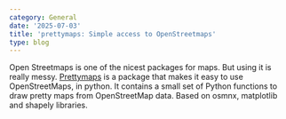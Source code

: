 ```yaml
---
category: General
date: '2025-07-03'
title: 'prettymaps: Simple access to OpenStreetmaps'
type: blog
---
```


Open Streetmaps is one of the nicest packages for maps. But using it is really messy. [Prettymaps](https://github.com/marceloprates/prettymaps) is a package that makes it easy to use OpenStreetMaps, in python. It contains a small set of Python functions to draw pretty maps from OpenStreetMap data. Based on osmnx, matplotlib and shapely libraries.
